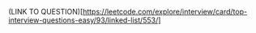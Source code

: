 (LINK TO QUESTION)[https://leetcode.com/explore/interview/card/top-interview-questions-easy/93/linked-list/553/]